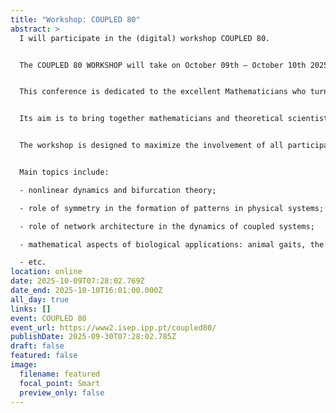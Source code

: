 ```yaml
---
title: "Workshop: COUPLED 80"
abstract: >
  I will participate in the (digital) workshop COUPLED 80.


  The COUPLED 80 WORKSHOP will take on October 09th – October 10th 2025, in ONLINE MODE.


  This conference is dedicated to the excellent Mathematicians who turn 80 years old in 2025, namely Professor Mike Field (Houston University, USA), Professor Martin Golubitsky (Ohio State University, USA), Professor John Guckenheimer (Cornell University, USA), Professor Phil Holmes (Princeton University, USA) and Professor Ian Stewart (University of Warwick, UK).


  Its aim is to bring together mathematicians and theoretical scientists from a variety of fields to exchange ideas on the behavior of structured networks of interacting dynamical systems. It also serves as an introduction and overview of the applications and theory of coupled dynamical systems for the graduate students and postdoctoral fellows who may want to join the Workshop.


  The workshop is designed to maximize the involvement of all participants and will present the state-of-the-art research and the latest achievements.


  Main topics include:

  - nonlinear dynamics and bifurcation theory;

  - role of symmetry in the formation of patterns in physical systems;

  - role of network architecture in the dynamics of coupled systems;

  - mathematical aspects of biological applications: animal gaits, the visual cortex, homeostasis, and coupled systems.

  - etc.
location: online
date: 2025-10-09T07:28:02.769Z
date_end: 2025-10-10T16:01:00.000Z
all_day: true
links: []
event: COUPLED 80
event_url: https://www2.isep.ipp.pt/coupled80/
publishDate: 2025-09-30T07:28:02.785Z
draft: false
featured: false
image:
  filename: featured
  focal_point: Smart
  preview_only: false
---
```

